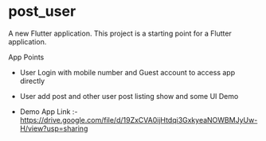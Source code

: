 # post_user

A new Flutter application.
This project is a starting point for a Flutter application.

App Points
- User Login with mobile number and Guest account to access app directly

- User add post and other user post listing show and some UI Demo
- Demo App Link :- https://drive.google.com/file/d/19ZxCVA0ijHtdqi3GxkyeaNOWBMJyUw-H/view?usp=sharing
